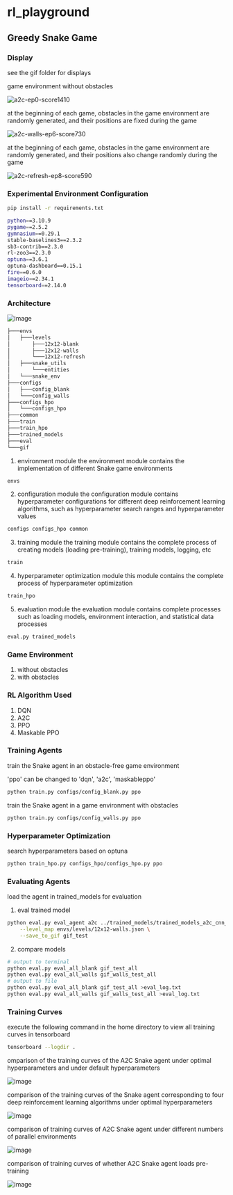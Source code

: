 # rl_playground

## Greedy Snake Game

### Display

see the gif folder for displays

game environment without obstacles

![a2c-ep0-score1410](https://github.com/VanessaWHH/rl_playground/assets/94059478/5e81b7bf-694c-464e-b3b2-75c8996f1857)

at the beginning of each game, obstacles in the game environment are randomly generated, and their positions are fixed during the game

![a2c-walls-ep6-score730](https://github.com/VanessaWHH/rl_playground/assets/94059478/a59e44a5-b683-41d6-9a58-677ed566949b)

at the beginning of each game, obstacles in the game environment are randomly generated, and their positions also change randomly during the game

![a2c-refresh-ep8-score590](https://github.com/VanessaWHH/rl_playground/assets/94059478/4e262e0d-2984-47da-a1f6-4d0f74b7041f)

### Experimental Environment Configuration


```bash
pip install -r requirements.txt
```
```bash
python==3.10.9
pygame==2.5.2
gymnasium==0.29.1
stable-baselines3==2.3.2
sb3-contrib==2.3.0
rl-zoo3==2.3.0
optuna==3.6.1
optuna-dashboard==0.15.1
fire==0.6.0
imageio==2.34.1
tensorboard==2.14.0
```


### Architecture
![image](https://github.com/VanessaWHH/rl_playground/assets/94059478/15bd5288-4702-4206-bba9-365955a6361e)

```bash
├───envs
│   ├───levels
│       ├───12x12-blank
│       ├───12x12-walls
│       └───12x12-refresh
│   ├───snake_utils
│       └───entities
│   └───snake_env
├───configs
│   ├───config_blank
│   └───config_walls
├───configs_hpo
│   └───configs_hpo
├───common
├───train
├───train_hpo
├───trained_models
├───eval
└───gif
```

1. environment module
the environment module contains the implementation of different Snake game environments

```bash
envs
```
2. configuration module
the configuration module contains hyperparameter configurations for different deep reinforcement learning algorithms, such as hyperparameter search ranges and hyperparameter values

```bash
configs configs_hpo common
```
3. training module
the training module contains the complete process of creating models (loading pre-training), training models, logging, etc

```bash
train
```
4. hyperparameter optimization module
this module contains the complete process of hyperparameter optimization

```bash
train_hpo
```
5. evaluation module
the evaluation module contains complete processes such as loading models, environment interaction, and statistical data processes

```bash
eval.py trained_models
```

### Game Environment

1. without obstacles
2. with obstacles

### RL Algorithm Used

1. DQN
2. A2C
3. PPO
4. Maskable PPO

### Training Agents

train the Snake agent in an obstacle-free game environment

'ppo' can be changed to 'dqn', 'a2c', 'maskableppo'
```bash
python train.py configs/config_blank.py ppo
```
train the Snake agent in a game environment with obstacles
```bash
python train.py configs/config_walls.py ppo
```

### Hyperparameter Optimization

search hyperparameters based on optuna
```bash
python train_hpo.py configs_hpo/configs_hpo.py ppo
```

### Evaluating Agents

load the agent in trained_models for evaluation
1. eval trained model
```bash
python eval.py eval_agent a2c ../trained_models/trained_models_a2c_cnn_nenvs32_best \
    --level_map envs/levels/12x12-walls.json \
    --save_to_gif gif_test
```
2. compare models
```bash
# output to terminal
python eval.py eval_all_blank gif_test_all
python eval.py eval_all_walls gif_walls_test_all
# output to file
python eval.py eval_all_blank gif_test_all >eval_log.txt
python eval.py eval_all_walls gif_walls_test_all >eval_log.txt
```

### Training Curves

execute the following command in the home directory to view all training curves in tensorboard
```bash
tensorboard --logdir .
```

omparison of the training curves of the A2C Snake agent under optimal hyperparameters and under default hyperparameters

![image](https://github.com/VanessaWHH/rl_playground/assets/94059478/7df1a6c5-de57-4e19-b798-b2a5602f5cd2)

comparison of the training curves of the Snake agent corresponding to four deep reinforcement learning algorithms under optimal hyperparameters

![image](https://github.com/VanessaWHH/rl_playground/assets/94059478/320339aa-cedc-4900-be63-c5ce5dc15b87)

comparison of training curves of A2C Snake agent under different numbers of parallel environments

![image](https://github.com/VanessaWHH/rl_playground/assets/94059478/84f8e553-7f6f-4748-aa6a-b2a6d96a032b)

comparison of training curves of whether A2C Snake agent loads pre-training

![image](https://github.com/VanessaWHH/rl_playground/assets/94059478/9877a4c1-f05a-4224-924c-6eb3e5f87d59)




